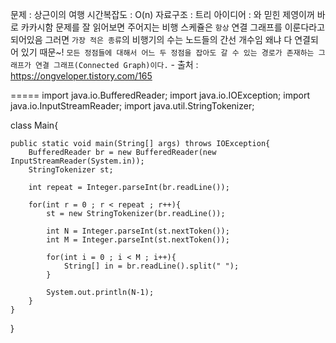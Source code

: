 문제 : 상근이의 여행
시간복잡도 : O(n)
자료구조 : 트리
아이디어 : 와 믿힌 제영이꺼 바로 카카시함
문제를 잘 읽어보면 주어지는 비행 스케쥴은 `항상` 연결 그래프를 이룬다라고 되어있음
그러면 `가장 적은 종류`의 비행기의 수는 노드들의 간선 개수임
왜냐 다 연결되어 있기 때문~! 
`모든 정점들에 대해서 어느 두 정점을 잡아도 갈 수 있는 경로가 존재하는 그래프가 연결 그래프(Connected Graph)이다.` - 출처 :  https://ongveloper.tistory.com/165


=====
import java.io.BufferedReader;
import java.io.IOException;
import java.io.InputStreamReader;
import java.util.StringTokenizer;

class Main{

    public static void main(String[] args) throws IOException{
        BufferedReader br = new BufferedReader(new InputStreamReader(System.in));
        StringTokenizer st;

        int repeat = Integer.parseInt(br.readLine());

        for(int r = 0 ; r < repeat ; r++){
            st = new StringTokenizer(br.readLine());

            int N = Integer.parseInt(st.nextToken());
            int M = Integer.parseInt(st.nextToken());

            for(int i = 0 ; i < M ; i++){
                String[] in = br.readLine().split(" ");
            }

            System.out.println(N-1);
        }
    }

  
}